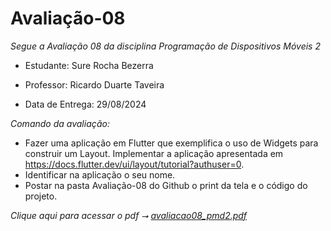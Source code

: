 # Avaliação-08

*Segue a Avaliação 08 da disciplina Programação de Dispositivos Móveis 2*

* Estudante: Sure Rocha Bezerra 

* Professor: Ricardo Duarte Taveira

* Data de Entrega: 29/08/2024
 
*Comando da avaliação:*
- Fazer uma aplicação em Flutter que exemplifica o uso de Widgets para construir um Layout.
Implementar a aplicação apresentada em https://docs.flutter.dev/ui/layout/tutorial?authuser=0.
- Identificar na aplicação o seu nome.
- Postar na pasta Avaliação-08 do Github o print da tela e o código do projeto. 

*Clique aqui para acessar o pdf ⭢ [avaliacao08_pmd2.pdf](https://github.com/user-attachments/files/16803265/avaliacao08_pmd2.pdf)*
